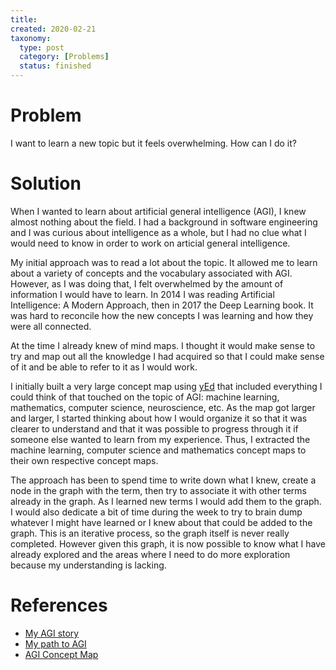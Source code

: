 ```yaml
---
title:
created: 2020-02-21
taxonomy:
  type: post
  category: [Problems]
  status: finished
---
```


# Problem
I want to learn a new topic but it feels overwhelming. How can I do it?

# Solution
When I wanted to learn about artificial general intelligence (AGI), I knew almost nothing about the field. I had a background in software engineering and I was curious about intelligence as a whole, but I had no clue what I would need to know in order to work on articial general intelligence.

My initial approach was to read a lot about the topic. It allowed me to learn about a variety of concepts and the vocabulary associated with AGI. However, as I was doing that, I felt overwhelmed by the amount of information I would have to learn. In 2014 I was reading Artificial Intelligence: A Modern Approach, then in 2017 the Deep Learning book. It was hard to reconcile how the new concepts I was learning and how they were all connected.

At the time I already knew of mind maps. I thought it would make sense to try and map out all the knowledge I had acquired so that I could make sense of it and be able to refer to it as I would work.

I initially built a very large concept map using [yEd](https://www.yworks.com/products/yed) that included everything I could think of that touched on the topic of AGI: machine learning, mathematics, computer science, neuroscience, etc. As the map got larger and larger, I started thinking about how I would organize it so that it was clearer to understand and that it was possible to progress through it if someone else wanted to learn from my experience. Thus, I extracted the machine learning, computer science and mathematics concept maps to their own respective concept maps.

The approach has been to spend time to write down what I knew, create a node in the graph with the term, then try to associate it with other terms already in the graph. As I learned new terms I would add them to the graph. I would also dedicate a bit of time during the week to try to brain dump whatever I might have learned or I knew about that could be added to the graph. This is an iterative process, so the graph itself is never really completed. However given this graph, it is now possible to know what I have already explored and the areas where I need to do more exploration because my understanding is lacking.

# References
* [My AGI story](../../../../agi/my-agi-story)
* [My path to AGI](../../../../agi/my-path-to-agi)
* [AGI Concept Map](https://github.com/tomzx/agi-concept-map)
